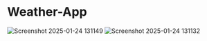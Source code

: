 # Weather-App
![Screenshot 2025-01-24 131149](https://github.com/user-attachments/assets/c70362d3-6867-4927-852c-091295a75fba)
![Screenshot 2025-01-24 131132](https://github.com/user-attachments/assets/e8e65991-3419-4a34-a241-9e0eaf6b5864)
